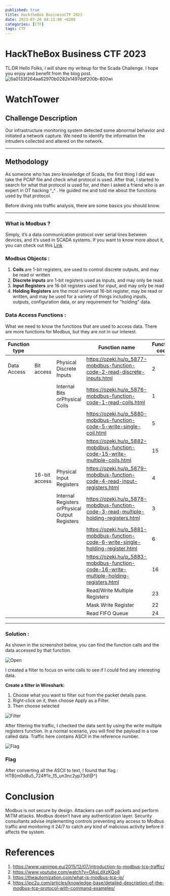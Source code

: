 ```yaml
---
published: true
title: HacktheBox BusinessCTF 2023
date: 2023-07-20 04:11:00 +0200
categories: [CTF]
tags: CTF
---
```

# HackTheBox Business CTF 2023

TL:DR Hello Folks, I will share my writeup for the Scada Challenge. I hope you enjoy and benefit from the blog post.
<img src="https://i.ibb.co/wQpyJvY/6a0133f264aa62970b0282e1497ddf200b-800wi.png" alt="6a0133f264aa62970b0282e1497ddf200b-800wi" border="0">

# WatchTower

## Challenge Description

Our infrastructure monitoring system detected some abnormal behavior and initiated a network capture. We need to identify the information the intruders collected and altered on the network.

---

## Methodology

As someone who has zero knowledge of Scada, the first thing I did was take the PCAP file and check what protocol is used. After that, I started to search for what that protocol is used for, and then I asked a friend who is an expert in OT hacking ^_^ . He guided me and told me about the functions used by that protocol.

Before diving into traffic analysis, there are some basics you should know.

---

### What is Modbus ?

Simply, it’s a data communication protocol over serial lines between devices, and it’s used in SCADA systems. If you want to know more about it, you can check out this <a href="https://www.se.com/us/en/faqs/FA168406/" target="_blank">Link</a>

### Modbus Objects :

1. **Coils** are 1-bit registers, are used to control discrete outputs, and may be read or written
2. **Discrete inputs** are 1-bit registers used as inputs, and may only be read.
3. **Input Registers** are 16-bit registers used for input, and may only be read
4. **Holding Registers** are the most universal 16-bit register, may be read or written, and may be used for a variety of things including inputs, outputs, configuration data, or any requirement for "holding" data.

### Data Access Functions :

What we need to know the functions that are used to access data. There are more functions for Modbus, but they are not in our interest.

| Function type |  |  | Function name | Function code |
| --- | --- | --- | --- | --- |
| Data Access | Bit access | Physical Discrete Inputs | https://ozeki.hu/p_5877-mobdbus-function-code-2-read-discrete-inputs.html | 2 |
|  |  | Internal Bits orPhysical Coils | https://ozeki.hu/p_5876-mobdbus-function-code-1-read-coils.html | 1 |
|  |  |  | https://ozeki.hu/p_5880-mobdbus-function-code-5-write-single-coil.html | 5 |
|  |  |  | https://ozeki.hu/p_5882-mobdbus-function-code-15-write-multiple-coils.html | 15 |
|  | 16-bit access | Physical Input Registers | https://ozeki.hu/p_5879-mobdbus-function-code-4-read-input-registers.html | 4 |
|  |  | Internal Registers orPhysical Output Registers | https://ozeki.hu/p_5878-mobdbus-function-code-3-read-multiple-holding-registers.html | 3 |
|  |  |  | https://ozeki.hu/p_5881-mobdbus-function-code-6-write-single-holding-register.html | 6 |
|  |  |  | https://ozeki.hu/p_5883-mobdbus-function-code-16-write-multiple-holding-registers.html | 16 |
|  |  |  | Read/Write Multiple Registers | 23 |
|  |  |  | Mask Write Register | 22 |
|  |  |  | Read FIFO Queue | 24 |

---

### Solution :

As shown in the screenshot below, you can find the function calls and the data accessed by that function.

<img src="https://i.ibb.co/LrCgfM8/Untitled.png" alt="Open">

I created a filter to focus on write calls to see if I could find any interesting data.

**Create a filter in Wireshark:**
  1. Choose what you want to filter out from the packet details pane.
  2. Right-click on it, then choose Apply as a Filter.
  3. Then choose selected

<img src="https://i.ibb.co/sw8GC7r/Untitled-1.png" alt="Filter">

After filtering the traffic, I checked the data sent by using the write multiple registers function. In a normal scenario, you will find the payload in a row called data. Traffic here contains ASCII in the reference number.

<img src="https://i.ibb.co/zb9yvYZ/Untitled-2.png" alt="Flag">

### Flag

After converting all the ASCII to text, I found that flag : HTB{m0d8u5_724ff1c_15_un3nc2yp73d!@^}

# Conclusion

Modbus is not secure by design. Attackers can sniff packets and perform MiTM attacks. Modbus doesn’t have any authentication layer. Security consultants advise implementing controls preventing any access to Modbus traffic and monitoring it 24/7 to catch any kind of malicious activity before it affects the system.

# References

1. https://www.vanimpe.eu/2015/12/07/introduction-to-modbus-tcp-traffic/
2. https://www.youtube.com/watch?v=OAsLdXzKQo8
3. https://theautomization.com/what-is-modbus-tcp-ip/
4. https://ipc2u.com/articles/knowledge-base/detailed-description-of-the-modbus-tcp-protocol-with-command-examples/

